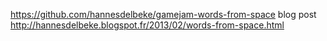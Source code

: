 https://github.com/hannesdelbeke/gamejam-words-from-space
blog post http://hannesdelbeke.blogspot.fr/2013/02/words-from-space.html
